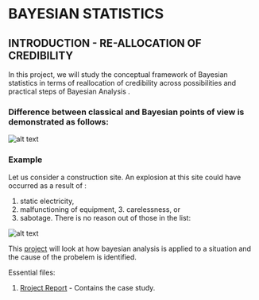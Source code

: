 # BAYESIAN STATISTICS 

## INTRODUCTION - RE-ALLOCATION OF CREDIBILITY

In this project, we will study the conceptual framework of Bayesian statistics in terms of reallocation of credibility across possibilities and practical steps of Bayesian Analysis .

### Difference between classical and Bayesian points of view is demonstrated as follows:
![alt text](https://github.com/ksuraj93/Bayesian-Statistics-using-R/blob/master/1.JPG "Logo Title Text 1")

### Example
Let us consider a construction site. An explosion at this site could have occurred as a result of :
1.	static electricity,
2.	malfunctioning of equipment, 3. carelessness, or
4.  sabotage.
There is no reason out of those in the list:

![alt text](https://github.com/ksuraj93/Bayesian-Statistics-using-R/blob/master/2.jpg "Logo Title Text 1")

This [project](https://github.com/ksuraj93/Bayesian-Statistics-using-R/blob/master/bayersian_stats.pdf) will look at how bayesian analysis is applied to a situation and the cause of the probelem is identified.

Essential files:
1. [Rroject Report](https://github.com/ksuraj93/Bayesian-Statistics-using-R/blob/master/bayersian_stats.pdf) - Contains the case study.
